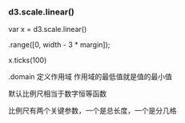 ### d3.scale.linear()
var x = d3.scale.linear()

.range([0, width - 3 * margin]);

x.ticks(100)

.domain 定义作用域 作用域的最低值就是值的最小值

默认比例尺相当于数字恒等函数

比例尺有两个关键参数，一个是总长度，一个是分几格